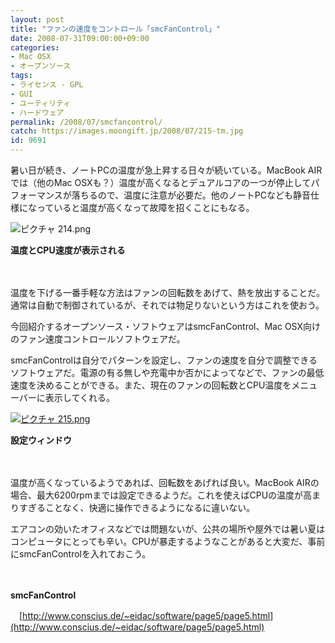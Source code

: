 ```yaml
---
layout: post
title: "ファンの速度をコントロール「smcFanControl」"
date: 2008-07-31T09:00:00+09:00
categories:
- Mac OSX
- オープンソース
tags: 
- ライセンス - GPL
- GUI
- ユーティリティ
- ハードウェア
permalink: /2008/07/smcfancontrol/
catch: https://images.moongift.jp/2008/07/215-tm.jpg
id: 9691
---
```

暑い日が続き、ノートPCの温度が急上昇する日々が続いている。MacBook AIRでは（他のMac OSXも？）温度が高くなるとデュアルコアの一つが停止してパフォーマンスが落ちるので、温度に注意が必要だ。他のノートPCなども静音仕様になっていると温度が高くなって故障を招くことにもなる。

  

![ピクチャ 214.png](https://images.moongift.jp/2008/07/2141.jpg)  
  
**温度とCPU速度が表示される**

  

　

  

温度を下げる一番手軽な方法はファンの回転数をあげて、熱を放出することだ。通常は自動で制御されているが、それでは物足りないという方はこれを使おう。

  

今回紹介するオープンソース・ソフトウェアはsmcFanControl、Mac OSX向けのファン速度コントロールソフトウェアだ。

  
  
<!--more-->  

smcFanControlは自分でパターンを設定し、ファンの速度を自分で調整できるソフトウェアだ。電源の有る無しや充電中か否かによってなどで、ファンの最低速度を決めることができる。また、現在のファンの回転数とCPU温度をメニューバーに表示してくれる。

  

[![ピクチャ 215.png](https://images.moongift.jp/2008/07/215-tm.jpg)](https://images.moongift.jp/2008/07/215.jpg)  
  
**設定ウィンドウ**

  

　

  

温度が高くなっているようであれば、回転数をあげれば良い。MacBook AIRの場合、最大6200rpmまでは設定できるようだ。これを使えばCPUの温度が高まりすぎることなく、快適に操作できるようになるに違いない。

  

エアコンの効いたオフィスなどでは問題ないが、公共の場所や屋外では暑い夏はコンピュータにとっても辛い。CPUが暴走するようなことがあると大変だ、事前にsmcFanControlを入れておこう。

  

　

  

**smcFanControl**  
  
　[http://www.conscius.de/~eidac/software/page5/page5.html](http://www.conscius.de/~eidac/software/page5/page5.html)

  
